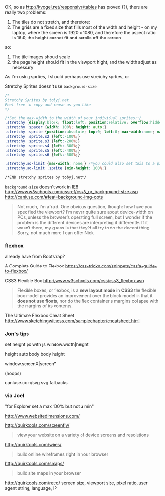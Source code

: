 OK, so as http://kvogel.net/responsive/tables has proved (?), there are really two problems:

1. The tiles do not stretch, and therefore:
2. The grids are a fixed size that fills most of the width and height - on my laptop, where the screen is 1920 x 1080, and therefore the aspect ratio is 16:9, the height cannot fit and scrolls off the screen

so:

1. The tile images should scale
2. the page height should fit in the viewport hight, and the width adjust as necessary

As I'm using sprites, I should perhaps use stretchy sprites, or 

Stretchy Sprites
doesn't use `background-size`

```css
/*
Stretchy Sprites by tobyj.net
Feel free to copy and reuse as you like
*/

/*Set the max-width to the width of your individual sprites:*/
.stretchy {display:block; float:left; position:relative; overflow:hidden; max-width:160px;}
.stretchy .spacer {width: 100%; height: auto;}
.stretchy .sprite {position:absolute; top:0; left:0; max-width:none; max-height:100%;}
.stretchy .sprite.s2 {left:-100%;}
.stretchy .sprite.s3 {left:-200%;}
.stretchy .sprite.s4 {left:-300%;}
.stretchy .sprite.s5 {left:-400%;}
.stretchy .sprite.s6 {left:-500%;}

.stretchy.no-limit {max-width: none;} /*you could also set this to a pixel size, for example 320px, to limit the maximum*/
.stretchy.no-limit .sprite {min-height: 100%;}

/*END stretchy sprites by tobyj.net*/
```



`background-size` doesn't work in IE8
http://www.w3schools.com/cssref/css3_pr_background-size.asp
http://caniuse.com/#feat=background-img-opts

>Not much, I’m afraid.  One obvious question, though: how have you specified the viewport?
>I’m never quite sure about device-width on PCs, unless the browser’s operating full screen, but I wonder if the problem is the different devices are interpreting it differently.  If it wasn’t there, my guess is that they’d all try to do the decent thing. Sorry; not much more I can offer Nick



### flexbox

already have from Bootstrap?

A Complete Guide to Flexbox
https://css-tricks.com/snippets/css/a-guide-to-flexbox/

CSS3 Flexible Box
http://www.w3schools.com/css/css3_flexbox.asp
>Flexible boxes, or flexbox, is a **new layout mode** in **CSS3**
>the flexible box model provides an improvement over the block model in that it **does not use floats**, nor do the flex container's margins collapse with the margins of its contents.

The Ultimate Flexbox Cheat Sheet
http://www.sketchingwithcss.com/samplechapter/cheatsheet.html

### Jon's tips

set height px with js
window.width|height

height auto body
body height

window.screenX|screenY

(hoops)

caniuse.com/svg
svg fallbacks


### via Joel

"for Explorer set a max 100% but not a min"

http://www.websitedimensions.com/

http://quirktools.com/screenfly/
>view your website on a variety of device screens and resolutions

http://quirktools.com/wires/
>build online wireframes right in your browser

http://quirktools.com/smaps/
>build site maps in your browser

http://quirktools.com/retro/
screen size, viewport size, pixel ratio, user agent string, language, IP